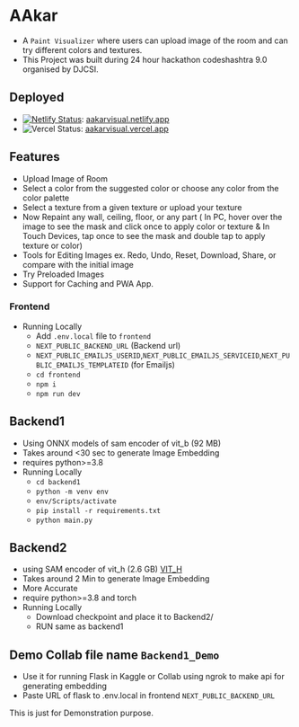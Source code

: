 # AAkar

- A ```Paint Visualizer``` where users can upload image of the room and can try different colors and textures.
- This Project was built during 24 hour hackathon codeshashtra 9.0 organised by DJCSI.


## Deployed 
  - [![Netlify Status](https://api.netlify.com/api/v1/badges/cf4e0f96-1f57-4550-8d57-7607717d6938/deploy-status)](https://app.netlify.com/sites/omprakashchoudhary/deploys): [aakarvisual.netlify.app](https://aakarvisual.netlify.app)
  - ![Vercel Status](https://camo.githubusercontent.com/4e591aad0c01cde89db7155c22ea1a8191a5f3452460039fabaa19a479dceffc/68747470733a2f2f696d672e736869656c64732e696f2f6769746875622f6465706c6f796d656e74732f6a616b656a61727669732f6a6172762e69732f70726f64756374696f6e3f6c6162656c3d76657263656c266c6f676f3d76657263656c266c6f676f436f6c6f723d7768697465): [aakarvisual.vercel.app](https://aakarvisual.vercel.app)
    

## Features 
* Upload Image of Room
* Select a color from the suggested color or choose any color from the color palette
* Select a texture from a given texture or upload your texture
* Now Repaint any wall, ceiling, floor, or any part ( In PC, hover over the image to see the mask and click once to apply color or texture & In Touch Devices, tap once to see the mask and double tap to apply texture or color)
* Tools for Editing Images ex. Redo, Undo, Reset, Download, Share, or compare with the initial image
* Try Preloaded Images 
* Support for Caching and PWA App.
### Frontend 
* Running Locally 
  * Add `.env.local` file to `frontend`
  * `NEXT_PUBLIC_BACKEND_URL` (Backend url)
  * `NEXT_PUBLIC_EMAILJS_USERID`,`NEXT_PUBLIC_EMAILJS_SERVICEID`,`NEXT_PUBLIC_EMAILJS_TEMPLATEID` (for Emailjs)
  * `cd frontend`
  *  `npm i`
  *  `npm run dev`


## Backend1
* Using ONNX models of sam encoder of vit_b (92 MB)
* Takes around <30 sec to generate Image Embedding
* requires python>=3.8
* Running Locally
  * `cd backend1`
  * `python -m venv env`
  * `env/Scripts/activate`
  * `pip install -r requirements.txt`
  * `python main.py`


## Backend2 
* using SAM encoder of vit_h (2.6 GB) [VIT_H](https://dl.fbaipublicfiles.com/segment_anything/sam_vit_h_4b8939.pth)
* Takes around 2 Min to generate Image Embedding
* More Accurate
* require python>=3.8 and torch
* Running Locally
  * Download checkpoint and place it to Backend2/
  * RUN same as backend1 

## Demo Collab file name `Backend1_Demo`
* Use it for running Flask in Kaggle or Collab using ngrok to make api for generating embedding
* Paste URL of flask to .env.local in frontend `NEXT_PUBLIC_BACKEND_URL`


This is just for Demonstration purpose.
